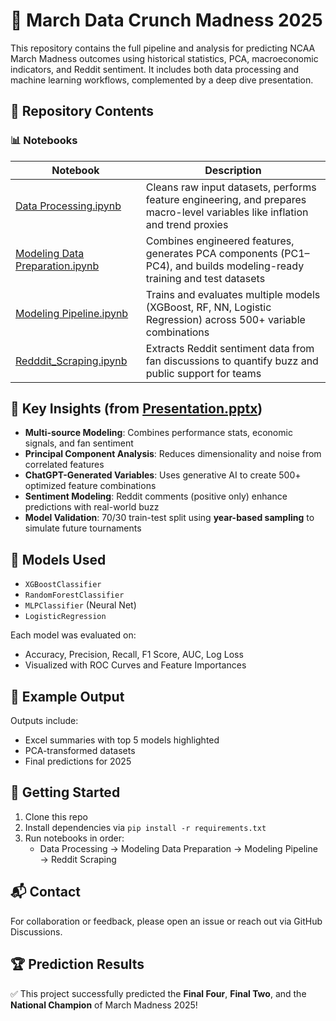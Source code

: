 # 🏀 March Data Crunch Madness 2025

This repository contains the full pipeline and analysis for predicting NCAA March Madness outcomes using historical statistics, PCA, macroeconomic indicators, and Reddit sentiment. It includes both data processing and machine learning workflows, complemented by a deep dive presentation.

## 📂 Repository Contents

### 📊 Notebooks

| Notebook | Description |
|----------|-------------|
| [Data Processing.ipynb](./Data%20Processing.ipynb) | Cleans raw input datasets, performs feature engineering, and prepares macro-level variables like inflation and trend proxies |
| [Modeling Data Preparation.ipynb](./Modeling%20Data%20Preparation.ipynb) | Combines engineered features, generates PCA components (PC1–PC4), and builds modeling-ready training and test datasets |
| [Modeling Pipeline.ipynb](./Modeling%20Pipeline.ipynb) | Trains and evaluates multiple models (XGBoost, RF, NN, Logistic Regression) across 500+ variable combinations |
| [Redddit_Scraping.ipynb](./Redddit_Scraping.ipynb) | Extracts Reddit sentiment data from fan discussions to quantify buzz and public support for teams |

## 🎯 Key Insights (from [Presentation.pptx](./Presentation.pptx))

- **Multi-source Modeling**: Combines performance stats, economic signals, and fan sentiment
- **Principal Component Analysis**: Reduces dimensionality and noise from correlated features
- **ChatGPT-Generated Variables**: Uses generative AI to create 500+ optimized feature combinations
- **Sentiment Modeling**: Reddit comments (positive only) enhance predictions with real-world buzz
- **Model Validation**: 70/30 train-test split using **year-based sampling** to simulate future tournaments

## 🧠 Models Used

- `XGBoostClassifier`
- `RandomForestClassifier`
- `MLPClassifier` (Neural Net)
- `LogisticRegression`

Each model was evaluated on:
- Accuracy, Precision, Recall, F1 Score, AUC, Log Loss
- Visualized with ROC Curves and Feature Importances

## 📎 Example Output

Outputs include:
- Excel summaries with top 5 models highlighted
- PCA-transformed datasets
- Final predictions for 2025

## 📌 Getting Started

1. Clone this repo
2. Install dependencies via `pip install -r requirements.txt`
3. Run notebooks in order:
   - Data Processing → Modeling Data Preparation → Modeling Pipeline → Reddit Scraping

## 📬 Contact

For collaboration or feedback, please open an issue or reach out via GitHub Discussions.


## 🏆 Prediction Results

✅ This project successfully predicted the **Final Four**, **Final Two**, and the **National Champion** of March Madness 2025!